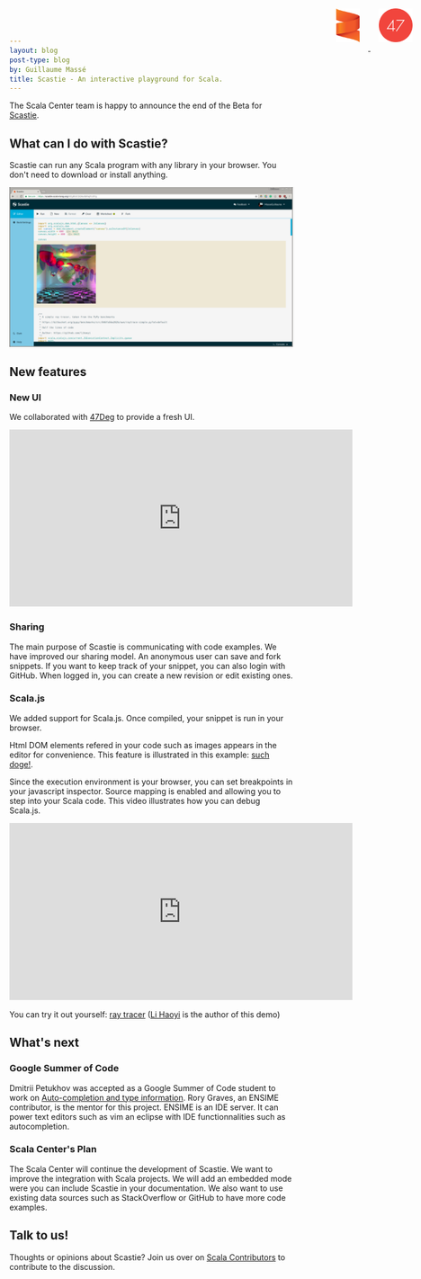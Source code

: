 ```yaml
---
layout: blog
post-type: blog
by: Guillaume Massé
title: Scastie - An interactive playground for Scala.
---
```


<div style="position: absolute; top: 0; right: 0;">
  <a href="https://scala.epfl.ch/" target="_blank">
    <img alt="scalacenter logo"
         style="padding: 15px; height: 60px" 
         src="/resources/img/blog/scalacenter/scala-center-swirl.png">
  </a>

  <a href="https://www.47deg.com/" target="_blank">
    <img alt="47deg logo"
         style="padding: 15px; height: 60px;"
         src="/resources/img/blog/scalacenter/47deg-logo.png">
  </a>
</div>

The Scala Center team is happy to announce the end of the Beta for [Scastie](https://scastie.scala-lang.org).

## What can I do with Scastie?

Scastie can run any Scala program with any library in your browser. You don't need to download or install anything.

<a href="/resources/img/blog/scastie/scastie2.png" target="_blank">
  <img alt="scastie screenshot"
       src="/resources/img/blog/scastie/scastie2.png">
</a>

## New features

### New UI

We collaborated with <a href="https://www.47deg.com/" target="_blank">47Deg</a> to provide a fresh UI.

<iframe src="https://www.youtube.com/embed/IWirQc3lTy4"
  width="610" height="315" frameborder="0" allowfullscreen></iframe>

### Sharing

The main purpose of Scastie is communicating with code examples. We have improved our sharing model. An anonymous user can save and fork snippets. If you want to keep track of your snippet, you can also login with GitHub. When logged in, you can create a new revision or edit existing ones.

### Scala.js

We added support for Scala.js. Once compiled, your snippet is run in your browser.

Html DOM elements refered in your code such as images appears in the editor for convenience. This feature is illustrated in this example: [such doge!](https://scastie.scala-lang.org/MasseGuillaume/KuKtYXx1SpW7gu5HUTmPSA/1).

Since the execution environment is your browser, you can set breakpoints in your javascript inspector. Source mapping is enabled and allowing you to step into your Scala code. This video illustrates how you can debug Scala.js.

<iframe src="https://www.youtube.com/embed/7RpbfmLiFQA"
  width="610" height="315" frameborder="0" allowfullscreen></iframe>

You can try it out yourself: [ray tracer](https://scastie.scala-lang.org/9ZgBIUCQQ6u8bRaJFLI0Yg)
([Li Haoyi](https://github.com/lihaoyi) is the author of this demo)

## What's next

### Google Summer of Code

Dmitrii Petukhov was accepted as a Google Summer of Code student to work on
[Auto-completion and type information](https://summerofcode.withgoogle.com/organizations/4568241046290432/#5494264097144832). Rory Graves, an ENSIME contributor, is the mentor for this project. ENSIME is an IDE server. It can power text editors such as vim an eclipse with IDE functionnalities such as autocompletion.

### Scala Center's Plan

The Scala Center will continue the development of Scastie. We want to improve the integration with Scala projects. We will add an embedded mode were you can include Scastie in your documentation. We also want to use existing data sources such as StackOverflow or GitHub to have more code examples.

## Talk to us!

Thoughts or opinions about Scastie? Join us over on [Scala Contributors](
https://contributors.scala-lang.org/t/introducing-scastie-an-interactive-playground-for-scala/494) to contribute to the discussion.
